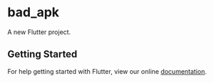 # bad_apk

A new Flutter project.

## Getting Started

For help getting started with Flutter, view our online
[documentation](https://flutter.io/).
